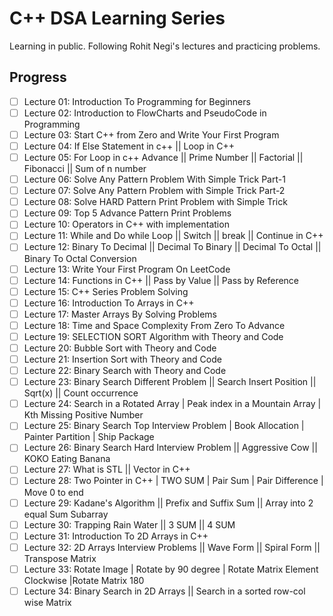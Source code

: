 # C++ DSA Learning Series

Learning in public. Following Rohit Negi's lectures and practicing problems.

## Progress

- [ ] Lecture 01: Introduction To Programming for Beginners
- [ ] Lecture 02: Introduction to FlowCharts and PseudoCode in Programming
- [ ] Lecture 03: Start C++ from Zero and Write Your First Program
- [ ] Lecture 04: If Else Statement in c++ || Loop in C++
- [ ] Lecture 05: For Loop in c++ Advance || Prime Number || Factorial || Fibonacci || Sum of n number
- [ ] Lecture 06: Solve Any Pattern Problem With Simple Trick Part-1
- [ ] Lecture 07: Solve Any Pattern Problem with Simple Trick Part-2
- [ ] Lecture 08: Solve HARD Pattern Print Problem with Simple Trick
- [ ] Lecture 09: Top 5 Advance Pattern Print Problems
- [ ] Lecture 10: Operators in C++ with implementation
- [ ] Lecture 11: While and Do while Loop || Switch || break || Continue in C++
- [ ] Lecture 12: Binary To Decimal || Decimal To Binary || Decimal To Octal || Binary To Octal Conversion
- [ ] Lecture 13: Write Your First Program On LeetCode
- [ ] Lecture 14: Functions in C++ || Pass by Value || Pass by Reference
- [ ] Lecture 15: C++ Series Problem Solving
- [ ] Lecture 16: Introduction To Arrays in C++
- [ ] Lecture 17: Master Arrays By Solving Problems
- [ ] Lecture 18: Time and Space Complexity From Zero To Advance
- [ ] Lecture 19: SELECTION SORT Algorithm with Theory and Code
- [ ] Lecture 20: Bubble Sort with Theory and Code
- [ ] Lecture 21: Insertion Sort with Theory and Code
- [ ] Lecture 22: Binary Search with Theory and Code
- [ ] Lecture 23: Binary Search Different Problem || Search Insert Position || Sqrt(x) || Count occurrence
- [ ] Lecture 24: Search in a Rotated Array | Peak index in a Mountain Array | Kth Missing Positive Number
- [ ] Lecture 25: Binary Search Top Interview Problem | Book Allocation | Painter Partition | Ship Package
- [ ] Lecture 26: Binary Search Hard Interview Problem || Aggressive Cow || KOKO Eating Banana
- [ ] Lecture 27: What is STL || Vector in C++
- [ ] Lecture 28: Two Pointer in C++ | TWO SUM | Pair Sum | Pair Difference | Move 0 to end
- [ ] Lecture 29: Kadane's Algorithm || Prefix and Suffix Sum || Array into 2 equal Sum Subarray
- [ ] Lecture 30: Trapping Rain Water || 3 SUM || 4 SUM
- [ ] Lecture 31: Introduction To 2D Arrays in C++
- [ ] Lecture 32: 2D Arrays Interview Problems || Wave Form || Spiral Form || Transpose Matrix
- [ ] Lecture 33: Rotate Image | Rotate by 90 degree | Rotate Matrix Element Clockwise |Rotate Matrix 180
- [ ] Lecture 34: Binary Search in 2D Arrays || Search in a sorted row-col wise Matrix
